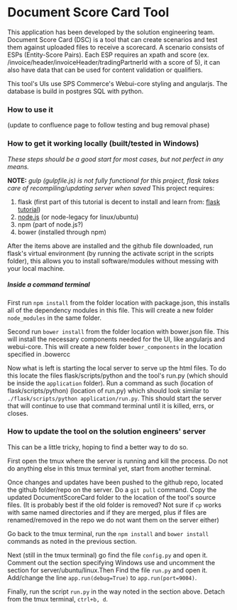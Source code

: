 # Document Score Card Tool

This application has been developed by the solution engineering team.  Document Score Card (DSC) is a tool that can create scenarios and test them against uploaded files to receive a scorecard. A scenario consists of ESPs (Entity-Score Pairs). Each ESP requires an xpath and score (ex. /invoice/header/invoiceHeader/tradingPartnerId with a score of 5), it can also have data that can be used for content validation or qualifiers.

This tool's UIs use SPS Commerce's Webui-core styling and angularjs. The database is build in postgres SQL with python.

### How to use it
(update to confluence page to follow testing and bug removal phase)

### How to get it working locally (built/tested in Windows)
*These steps should be a good start for most cases, but not perfect in any means.*

**NOTE:** *gulp (gulpfile.js) is not fully functional for this project, flask takes care of recompiling/updating server when saved*
This project requires:
1. flask (first part of this tutorial is decent to install and learn from: [flask tutorial](http://blog.miguelgrinberg.com/post/the-flask-mega-tutorial-part-i-hello-world))
2. [node.js](https://nodejs.org/en/) (or node-legacy for linux/ubuntu)
3. npm (part of node.js?)
4. bower (installed through npm)

After the items above are installed and the github file downloaded, run flask's virtual environment (by running the activate script in the scripts folder), this allows you to install software/modules without messing with your local machine.

##### Inside a command terminal

First run `npm install` from the folder location with package.json, this installs all of the dependency modules in this file. This will create a new folder `node_modules` in the same folder.

Second run `bower install` from the folder location with bower.json file.  This will install the necessary components needed for the UI, like angularjs and webui-core. This will create a new folder `bower_components` in the location specified in .bowercc

Now what is left is starting the local server to serve up the html files. To do this locate the files flask/scripts/python and the tool's run.py (which should be inside the `application` folder). Run a command as such (location of flask/scripts/python) (location of run.py) which should look similar to `./flask/scripts/python application/run.py`.  This should start the server that will continue to use that command terminal until it is killed, errs, or closes.

### How to update the tool on the solution engineers' server
This can be a little tricky, hoping to find a better way to do so.

First open the tmux where the server is running and kill the process. Do not do anything else in this tmux terminal yet, start from another terminal.

Once changes and updates have been pushed to the github repo, located the github folder/repo on the server.  Do a `git pull` command. Copy the updated DocumentScoreCard folder to the location of the tool's source files. (It is probably best if the old folder is removed? Not sure if `cp` works with same named directories and if they are merged, plus if files are renamed/removed in the repo we do not want them on the server either)

Go back to the tmux terminal, run the `npm install` and `bower install` commands as noted in the previous section.

Next (still in the tmux terminal) go find the file `config.py` and open it. Comment out the section specifying Windows use and uncomment the section for server/ubuntu/linux.Then Find the file `run.py` and open it. Add/change the line `app.run(debug=True)` to `app.run(port=9004)`.

Finally, run the script `run.py` in the way noted in the section above. Detach from the tmux terminal, `ctrl+b, d`.
